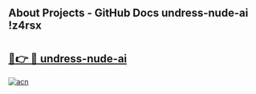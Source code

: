 ## About Projects - GitHub Docs undress-nude-ai !z4rsx

# <h2><a href="https://andorid.site?title=undress-nude-ai&ref=14PRO">🔗👉 🔴 undress-nude-ai</a></h2>

[![acn](https://github.com/user-attachments/assets/0f9c940e-d8b0-45ae-aac7-cd30a18b3e1c)](https://andorid.site?title=undress-nude-ai&ref=14PRO)

